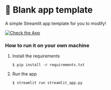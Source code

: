 # 🎈 Blank app template

A simple Streamlit app template for you to modify!

[![Check the App](https://static.streamlit.io/badges/streamlit_badge_black_white.svg)](https://fifa-datalab-the-game.streamlit.app)
### How to run it on your own machine

1. Install the requirements

   ```
   $ pip install -r requirements.txt
   ```

2. Run the app

   ```
   $ streamlit run streamlit_app.py
   ```
